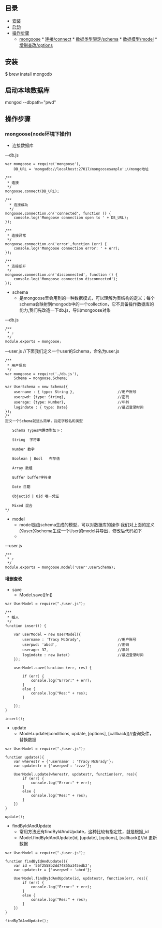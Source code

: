 ## 目录
*   [安装](#install)
*   [启动](#start)
*   [操作步骤](#how_use)
	*    [mongoose](#mongoose)
		*    [连接/connect](#connect)
		*    [数据类型限定/schema](#schema)
		*    [数据模型/model](#model)
		*    [增删查改/options](#options)

## <a id="install"></a>安装
$ brew install mongodb

## <a id="start"></a>启动本地数据库

mongod --dbpath="pwd"

## <a id="how_use"></a>操作步骤

### <a id="mongoose"></a>mongoose(node环境下操作)

* 	<a id="connect"></a>连接数据库 

--db.js

```
var mongoose = require('mongoose'),
    DB_URL = 'mongodb://localhost:27017/mongoosesample';//mongo地址

/**
 * 连接
 */
mongoose.connect(DB_URL);

/**
  * 连接成功
  */
mongoose.connection.on('connected', function () {    
    console.log('Mongoose connection open to ' + DB_URL);  
});    

/**
 * 连接异常
 */
mongoose.connection.on('error',function (err) {    
    console.log('Mongoose connection error: ' + err);  
});    
 
/**
 * 连接断开
 */
mongoose.connection.on('disconnected', function () {    
    console.log('Mongoose connection disconnected');  
});    

```

* 	<a id="schema"></a>schema 
	* 是mongoose里会用到的一种数据模式，可以理解为表结构的定义；每个schema会映射到mongodb中的一个collection，它不具备操作数据库的能力,我们先改造一下db.js，导出mongoose对象

--db.js

```
/**
 * ⤴️
 */
module.exports = mongoose;
```
--user.js //下面我们定义一个user的Schema，命名为user.js

```
/**
 * 用户信息
 */
var mongoose = require('./db.js'),
    Schema = mongoose.Schema;

var UserSchema = new Schema({          
    username : { type: String },                    //用户账号
    userpwd: {type: String},                        //密码
    userage: {type: Number},                        //年龄
    logindate : { type: Date}                       //最近登录时间
});
/*
定义一个Schema就这么简单，指定字段名和类型

　　Schema Types内置类型如下：

　　String  字符串

　　Number 数字

　　Boolean | Bool   布尔值

　　Array 数组

　　Buffer buffer字符串

　　Date 日期

　　ObjectId | Oid 唯一凭证

　　Mixed 混合
*/
```

* 	<a id="model"></a>model
	*   model是由schema生成的模型，可以对数据库的操作 我们对上面的定义的user的schema生成一个User的model并导出，修改后代码如下
	*   
--user.js

```
/**
 * ⤴️
 */
module.exports = mongoose.model('User',UserSchema);
```
####	<a id="options"></a>增删查改
* save
	*	Model.save([fn])

```
var UserModel = require("./user.js");

/**
 * 插入
 */
function insert() {
 
    var userModel = new UserModel({
        username : 'Tracy McGrady',                 //用户账号
        userpwd: 'abcd',                            //密码
        userage: 37,                                //年龄
        logindate : new Date()                      //最近登录时间
    });

    userModel.save(function (err, res) {

        if (err) {
            console.log("Error:" + err);
        }
        else {
            console.log("Res:" + res);
        }

    });
}

insert();
```

* update
	*  Model.update(conditions, update, [options], [callback])//查询条件，替换数据

```
var UserModel = require("./user.js");

function update(){
    var wherestr = {'username' : 'Tracy McGrady'};
    var updatestr = {'userpwd': 'zzzz'};
    
    UserModel.update(wherestr, updatestr, function(err, res){
        if (err) {
            console.log("Error:" + err);
        }
        else {
            console.log("Res:" + res);
        }
    })
}

update();
```

* findByIdAndUpdate
	*  常用方法还有findByIdAndUpdate，这种比较有指定性，就是根据_id
	*  Model.findByIdAndUpdate(id, [update], [options], [callback])//id 更新数据

```
var UserModel = require("./user.js");

function findByIdAndUpdate(){
    var id = '56f2558b2dd74855a345edb2';
    var updatestr = {'userpwd': 'abcd'};
    
    UserModel.findByIdAndUpdate(id, updatestr, function(err, res){
        if (err) {
            console.log("Error:" + err);
        }
        else {
            console.log("Res:" + res);
        }
    })
}

findByIdAndUpdate();
```